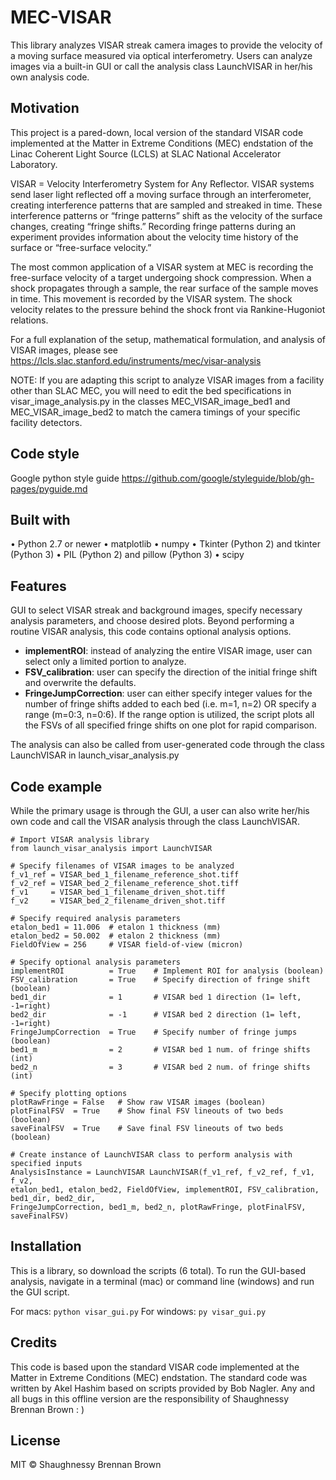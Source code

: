 # MEC-VISAR
This library analyzes VISAR streak camera images to provide the velocity of a moving surface measured via optical interferometry. Users can analyze images via a built-in GUI or call the analysis class LaunchVISAR in her/his own analysis code.

## Motivation
This project is a pared-down, local version of the standard VISAR code implemented at the Matter in Extreme Conditions (MEC) endstation of the Linac Coherent Light Source (LCLS) at SLAC National Accelerator Laboratory.

VISAR  = Velocity Interferometry System for Any Reflector. VISAR systems send laser light reflected off a moving surface through an interferometer, creating interference patterns that are sampled and streaked in time. These interference patterns or “fringe patterns” shift as the velocity of the surface changes, creating “fringe shifts.” Recording fringe patterns during an experiment provides information about the velocity time history of the surface or “free-surface velocity.” 

The most common application of a VISAR system at MEC is recording the free-surface velocity of a target undergoing shock compression. When a shock propagates through a sample, the rear surface of the sample moves in time. This movement is recorded by the VISAR system. The shock velocity relates to the pressure behind the shock front via Rankine-Hugoniot relations.  

For a full explanation of the setup, mathematical formulation, and analysis of VISAR images, please see https://lcls.slac.stanford.edu/instruments/mec/visar-analysis

NOTE: If you are adapting this script to analyze VISAR images from a facility other than SLAC MEC, you will need to edit the bed specifications in visar_image_analysis.py in the classes MEC_VISAR_image_bed1 and MEC_VISAR_image_bed2 to match the camera timings of your specific facility detectors. 

## Code style
Google python style guide https://github.com/google/styleguide/blob/gh-pages/pyguide.md

## Built with
•	Python 2.7 or newer
•	matplotlib
•	numpy
•	Tkinter (Python 2) and tkinter (Python 3)
•	PIL (Python 2) and pillow (Python 3)
•	scipy

## Features
GUI to select VISAR streak and background images, specify necessary analysis parameters, and choose desired plots. 
Beyond performing a routine VISAR analysis, this code contains optional analysis options.
* **implementROI**: instead of analyzing the entire VISAR image, user can select only a limited portion to analyze.
* **FSV_calibration**: user can specify the direction of the initial fringe shift and overwrite the defaults.  
* **FringeJumpCorrection**: user can either specify integer values for the number of fringe shifts added to each bed (i.e. m=1, n=2) OR specify a range (m=0:3, n=0:6). If the range option is utilized, the script plots all the FSVs of all specified fringe shifts on one plot for rapid comparison. 

The analysis can also be called from user-generated code through the class LaunchVISAR in launch_visar_analysis.py

## Code example
While the primary usage is through the GUI, a user can also write her/his own code and call the VISAR analysis through the class LaunchVISAR.
```
# Import VISAR analysis library
from launch_visar_analysis import LaunchVISAR

# Specify filenames of VISAR images to be analyzed
f_v1_ref = VISAR_bed_1_filename_reference_shot.tiff
f_v2_ref = VISAR_bed_2_filename_reference_shot.tiff
f_v1     = VISAR_bed_1_filename_driven_shot.tiff 
f_v2     = VISAR_bed_2_filename_driven_shot.tiff

# Specify required analysis parameters
etalon_bed1 = 11.006  # etalon 1 thickness (mm)
etalon_bed2 = 50.002  # etalon 2 thickness (mm)
FieldOfView = 256     # VISAR field-of-view (micron)

# Specify optional analysis parameters
implementROI          = True    # Implement ROI for analysis (boolean)
FSV_calibration       = True    # Specify direction of fringe shift (boolean)
bed1_dir              = 1       # VISAR bed 1 direction (1= left, -1=right)
bed2_dir              = -1      # VISAR bed 2 direction (1= left, -1=right)
FringeJumpCorrection  = True    # Specify number of fringe jumps (boolean)
bed1_m                = 2       # VISAR bed 1 num. of fringe shifts (int)
bed2_n                = 3       # VISAR bed 2 num. of fringe shifts (int)

# Specify plotting options
plotRawFringe = False   # Show raw VISAR images (boolean)
plotFinalFSV  = True    # Show final FSV lineouts of two beds (boolean)
saveFinalFSV  = True    # Save final FSV lineouts of two beds (boolean)

# Create instance of LaunchVISAR class to perform analysis with specified inputs
AnalysisInstance = LaunchVISAR LaunchVISAR(f_v1_ref, f_v2_ref, f_v1, f_v2, 
etalon_bed1, etalon_bed2, FieldOfView, implementROI, FSV_calibration, bed1_dir, bed2_dir, 
FringeJumpCorrection, bed1_m, bed2_n, plotRawFringe, plotFinalFSV, saveFinalFSV)
```

## Installation
This is a library, so download the scripts (6 total). To run the GUI-based analysis, navigate in a terminal (mac) or command line (windows) and run the GUI script.

For macs:  ``` python visar_gui.py ```
For windows:  ``` py visar_gui.py ```

## Credits
This code is based upon the standard VISAR code implemented at the Matter in Extreme Conditions (MEC) endstation. The standard code was written by Akel Hashim based on scripts provided by Bob Nagler. Any and all bugs in this offline version are the responsibility of Shaughnessy Brennan Brown : )

## License
MIT © Shaughnessy Brennan Brown
